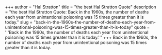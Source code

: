 +++
author = "Hal Stratton"
title = "the best Hal Stratton Quote"
description = "the best Hal Stratton Quote: Back in the 1960s, the number of deaths each year from unintentional poisoning was 15 times greater than it is today."
slug = "back-in-the-1960s-the-number-of-deaths-each-year-from-unintentional-poisoning-was-15-times-greater-than-it-is-today"
quote = '''Back in the 1960s, the number of deaths each year from unintentional poisoning was 15 times greater than it is today.'''
+++
Back in the 1960s, the number of deaths each year from unintentional poisoning was 15 times greater than it is today.
